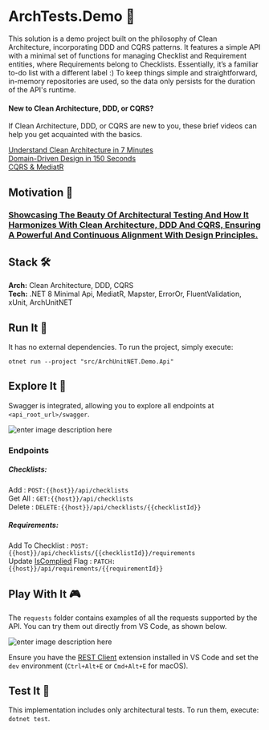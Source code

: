 
# ArchTests.Demo 🧱
This solution is a demo project built on the philosophy of Clean Architecture, incorporating DDD and CQRS patterns. It features a simple API with a minimal set of functions for managing Checklist and Requirement entities, where Requirements belong to Checklists. Essentially, it’s a familiar to-do list with a different label :) To keep things simple and  straightforward, in-memory repositories are used, so the data only persists for the duration of the API's runtime.

#### New to Clean Architecture, DDD, or CQRS?

If Clean Architecture, DDD, or CQRS are new to you, these brief videos can help you get acquainted with the basics.

[Understand Clean Architecture in 7 Minutes](https://www.youtube.com/watch?v=1OLSE6tX71Y) <br/>
[Domain-Driven Design in 150 Seconds](https://www.youtube.com/watch?v=8Z5IAkWcnIw) <br/>
[CQRS & MediatR](https://www.youtube.com/watch?v=MwMVvLBSJa8&t=3s) <br/>

## Motivation 🎯

### <u>**Showcasing The Beauty Of Architectural Testing And How It Harmonizes With Clean Architecture, DDD And CQRS, Ensuring A Powerful And Continuous Alignment With Design Principles.**</u>

## Stack 🛠️

**Arch:** Clean Architecture, DDD, CQRS <br/>
**Tech:** .NET 8 Minimal Api, MediatR, Mapster, ErrorOr, FluentValidation, xUnit, ArchUnitNET


## Run It 🏃
It has no external dependencies. To run the project, simply execute:

`otnet run --project "src/ArchUnitNET.Demo.Api"`

## Explore It 🔎

Swagger is integrated, allowing you to explore all endpoints at `<api_root_url>/swagger`.

![enter image description here](https://i.postimg.cc/CM88d4t3/swagger-demo.png)

### Endpoints

##### Checklists:
Add : `POST:{{host}}/api/checklists`<br/>
Get All : `GET:{{host}}/api/checklists`<br/>
Delete : `DELETE:{{host}}/api/checklists/{{checklistId}}`<br/>
##### Requirements:
Add To Checklist : `POST:{{host}}/api/checklists/{{checklistId}}/requirements`<br/>
Update <u>IsComplied</u> Flag : `PATCH:{{host}}/api/requirements/{{requirementId}}`<br/>

## Play With It 🎮
The `requests` folder contains examples of all the requests supported by the API. You can try them out directly from VS Code, as shown below.

![enter image description here](https://i.postimg.cc/5NDVXDvd/2024-08-29-17-11-19.gif)

Ensure you have the [REST Client](https://marketplace.visualstudio.com/items?itemName=humao.rest-client) extension installed in VS Code and set the `dev` environment (`Ctrl+Alt+E`  or `Cmd+Alt+E` for macOS).

## Test It 🧪

This implementation includes only architectural tests. To run them, execute: `dotnet test`.
